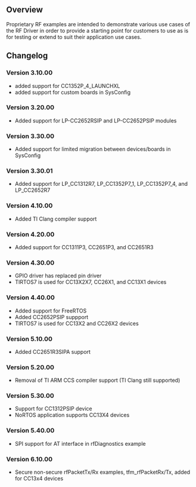 Overview
--------
Proprietary RF examples are intended to demonstrate various use cases of the 
RF Driver in order to provide a starting point for customers to use as is for testing 
or extend to suit their application use cases.


Changelog
---------

### Version 3.10.00
- added support for CC1352P_4_LAUNCHXL
- added support for custom boards in SysConfig

### Version 3.20.00

- Added support for LP-CC2652RSIP and LP-CC2652PSIP modules

### Version 3.30.00

- Added support for limited migration between devices/boards in SysConfig

### Version 3.30.01

- Added support for LP_CC1312R7, LP_CC1352P7_1, LP_CC1352P7_4, and LP_CC2652R7

### Version 4.10.00

- Added TI Clang compiler support

### Version 4.20.00

- Added support for CC1311P3, CC2651P3, and CC2651R3

### Version 4.30.00

- GPIO driver has replaced pin driver 
- TIRTOS7 is used for CC13X2X7, CC26X1, and CC13X1 devices

### Version 4.40.00

- Added support for FreeRTOS
- Added CC2652PSIP suppport
- TIRTOS7 is used for CC13X2 and CC26X2 devices

### Version 5.10.00

- Added CC2651R3SIPA support

### Version 5.20.00

- Removal of TI ARM CCS compiler support (TI Clang still supported)

### Version 5.30.00

- Support for CC1312PSIP device
- NoRTOS application supports CC13X4 devices

### Version 5.40.00

- SPI support for AT interface in rfDiagnostics example 

### Version 6.10.00

- Secure non-secure rfPacketTx/Rx examples, tfm_rfPacketRx/Tx, added for CC13x4 devices